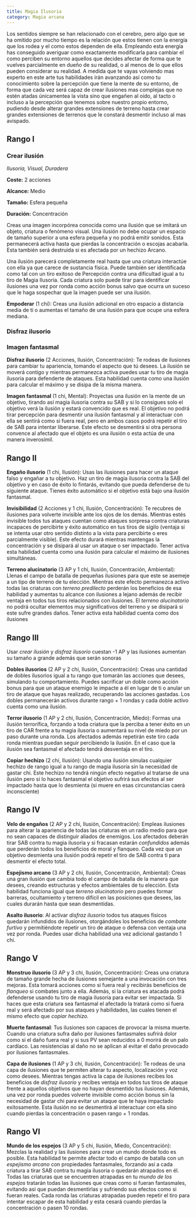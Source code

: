 ```yaml
---
title: Magia Ilusoria
category: Magia arcana
---
```


Los sentidos siempre se han relacionado con el cerebro, pero algo que se ha omitido por mucho tiempo es la relación que estos tienen con la energía que los rodea y el como estos dependen de ella. Empleando esta energía has conseguido averiguar como exactamente modificarla para cambiar el como perciben su entorno aquellos que decides afectar de forma que te vuelves parcialmente en dueño de su realidad, o al menos de lo que ellos pueden considerar su realidad. A medida que te vayas volviendo  mas experto en este arte tus habilidades irán avanzando así como tu conocimiento sobre la percepción que tiene la mente de su entorno, de forma que cada vez será capaz de crear ilusiones mas complejas que no estén atadas únicamentea la vista sino que engañen al oído, al tacto o incluso a la percepción que tenemos sobre nuestro propio entorno, pudiendo desde alterar grandes extensiones de terreno hasta crear grandes extensiones de terrenos que le constará desmentir incluso al mas avispado.

## Rango I

### Crear ilusión

*Ilusoria, Visual, Duradera*

**Coste:** 2 acciones

**Alcance:** Medio

**Tamaño:** Esfera pequeña

**Duración:** Concentración

Creas una imagen incorpórea conocida como una ilusión que se imitará un objeto, criatura o fenómeno visual. Una ilusión no debe ocupar un espacio de tamaño superior a una esfera pequeña y no podrá emitir sonidos. Esta permanecerá activa hasta que pierdas la concentración o escojas acabarla. Esta también será destruida si es afectada por un hechizo Arcano.

Una ilusión parecerá completamente real hasta que una criatura interactúe con ella ya que carece de sustancia física. Puede también ser identificada como tal con un tiro exitoso de Percepción contra una dificultad igual a tu tiro de Magia Ilusoria. Cada criatura solo puede tirar para identificar ilusiones una vez por ronda como acción bonus salvo que ocurra un suceso que le haga sospechar que la imagen puede ser una ilusión.

**Empoderar** (1 chi): Creas una ilusión adicional en otro espacio a distancia media de ti o aumentas el tamaño de una ilusión para que ocupe una esfera mediana.

### Disfraz ilusorio

### Imagen fantasmal

**Disfraz ilusorio** (2 Acciones, Ilusión, Concentración): Te rodeas de ilusiones para cambiar tu apariencia, tomando el aspecto que tú desees. La ilusión se moverá contigo y mientras permanezca activa puedes usar tu tiro de magia ilusoria para defenderte de ataques. Esta habilidad cuenta como una ilusión para calcular el máximo y se disipa de la misma manera.

**Imagen fantasmal** (1 chi, Mental): Proyectas una ilusión en la mente de un objetivo, tirando así magia ilusoria contra su SAB y si lo consigues solo el objetivo verá la ilusión y estará convencido que es real. El objetivo no podrá tirar percepción para desmentir una ilusión fantasmal y al interactuar con ella se sentirá como si fuera real, pero en ambos casos podrá repetir el tiro de SAB para intentar liberarse. Este efecto se desmentirá si otra persona convence al afectado que el objeto es una ilusión o esta actúa de una manera inverosímil.

## Rango II

**Engaño ilusorio** (1 chi, Ilusión): Usas las ilusiones para hacer un ataque falso y engañar a tu objetivo. Haz un tiro de magia ilusoria contra la SAB del objetivo y en caso de éxito lo fintarás, evitando que pueda defenderse de tu siguiente ataque. Tienes éxito automático si el objetivo está bajo una ilusión fantasmal.

**Invisibilidad** (2 Acciones y 1 chi, Ilusión, Concentración): Te recubres de ilusiones para volverte invisible ante los ojos de los demás. Mientras estés invisible todos tus ataques cuentan como ataques sorpresa contra criaturas incapaces de percibirte y éxito automático en tus tiros de sigilo (ventaja si se intenta usar otro sentido distinto a la vista para percibirte o eres parcialmente visible). Este efecto durará mientras mantengas la concentración y se disipará al usar un ataque o ser impactado. Tener activa esta habilidad cuenta como una ilusión para calcular el máximo de ilusiones simultáneas.

**Terreno alucinatorio** (3 AP y 1 chi, Ilusión, Concentración, Ambiental): Llenas el campo de batalla de pequeñas ilusiones para que este se asemeje a un tipo de terreno de tu elección. Mientras este efecto permanezca activo todas las criaturas con *terreno predilecto* perderán los beneficios de esa habilidad y aumentas tu alcance con ilusiones a lejano además de recibir ventaja en todos tus tiros relacionados con ilusiones. El *terreno alucinatorio* no podrá ocultar elementos muy significativos del terreno y se disipará si este sufre grandes daños. Tener activa esta habilidad cuenta como dos ilusiones

## Rango III

Usar *crear ilusión* y *disfraz ilusorio* cuestan -1 AP y las ilusiones aumentan su tamaño a grande además que serán sonoras

**Dobles ilusorios** (2 AP y 2 chi, Ilusión, Concentración): Creas una cantidad de dobles ilusorios igual a tu rango que tomarán las acciones que desees, simulando tu comportamiento. Puedes sacrificar un doble como acción bonus para que un ataque enemigo le impacte a él en lugar de ti o anular un tiro de ataque que hayas realizado, recuperando las acciones gastadas. Los dobles permanecerán activos durante rango + 1 rondas y cada doble activo cuenta como una ilusión. 

**Terror ilusorio** (1 AP y 2 chi, Ilusión, Concentración, Miedo): Formas una ilusión terrorífica, forzando a toda criatura que la perciba a tener éxito en un tiro de CAR frente a tu magia ilusoria o aumentará su nivel de miedo por un paso durante una ronda. Los afectados además repetirán este tiro cada ronda mientras puedan seguir percibiendo la ilusión. En el caso que la ilusión sea fantasmal el afectado tendrá desventaja en el tiro.

**Copiar hechizo** (2 chi, Ilusión): Usando una ilusión simulas cualquier hechizo de rango igual a tu rango de magia ilusoria sin la necesidad de gastar chi. Este hechizo no tendrá ningún efecto negativo al tratarse de una ilusión pero si lo haces fantasmal el objetivo sufrirá sus efectos al ser impactado hasta que lo desmienta (si muere en esas circunstancias caerá inconsciente)

## Rango IV

**Velo de engaños** (2 AP y 2 chi, Ilusión, Concentración): Empleas ilusiones para alterar la apariencia de todas las criaturas en un radio medio para que no sean capaces de distinguir aliados de enemigos. Los afectados deberán tirar SAB contra tu magia ilusoria y si fracasan estarán *confundidos* además que perderán todos los beneficios de moral y flanqueo. Cada vez que un objetivo desmienta una ilusión podrá repetir el tiro de SAB contra ti para desmentir el efecto total.

**Espejismo arcano** (3 AP y 2 chi, Ilusión, Concentración, Ambiental): Creas una gran ilusión que cambia todo el campo de batalla de la manera que desees, creando estructuras y efectos ambientales de tu elección. Esta habilidad funciona igual que *terreno alucinatorio* pero puedes formar barreras, ocultamiento y terreno difícil en las posiciones que desees, las cuales durarán hasta que sean desmentidas. 

**Asalto ilusorio**: Al activar *disfraz ilusorio* todos tus ataques físicos quedarán infundidos de ilusiones, otorgándoles los beneficios de *combate furtivo* y permitiéndote repetir un tiro de ataque o defensa con ventaja una vez por ronda. Puedes usar dicha habilidad una vez adicional gastando 1 chi. 

## Rango V 

**Monstruo ilusorio** (3 AP y 3 chi, Ilusión, Concentración): Creas una criatura de tamaño grande hecha de ilusiones semejante a una invocación con tres mejoras. Esta tomará acciones como si fuera real y recibirás beneficios de *flanqueo* si combates junto a ella. Además, si la criatura es atacada podrá defenderse usando tu tiro de magia ilusoria para evitar ser impactada. Si haces que esta criatura sea fantasmal el afectado la tratará como si fuera real y será afectado por sus ataques y habilidades, las cuales tienen el mismo efecto que *copiar hechizo.*

**Muerte fantasmal**: Tus ilusiones son capaces de provocar la misma muerte. Cuando una criatura sufra daño por ilusiones fantasmales sufrirá dolor como si el daño fuera real y si sus PV sean reducidos a 0 morirá de un palo cardíaco. Las resistencias al daño no se aplican al evitar el daño provocado por ilusiones fantasmales.

**Capa de ilusiones** (1 AP y 3 chi, Ilusión, Concentración): Te rodeas de una capa de ilusiones que te permiten alterar tu aspecto, localización y voz como desees. Mientras tengas activa la capa de ilusiones recibes los beneficios de *disfraz ilusorio* y recibes ventaja en todos tus tiros de ataque frente a aquellos objetivos que no hayan desmentido tus ilusiones. Además, una vez por ronda puedes volverte invisible como acción bonus sin la necesidad de gastar chi para evitar un ataque que te haya impactado exitosamente. Esta ilusión no se desmentirá al interactuar con ella sino cuando pierdas la concentración o pasen rango + 1 rondas.

## Rango VI

**Mundo de los espejos** (3 AP y 5 chi, Ilusión, Miedo, Concentración): Mezclas la realidad y las ilusiones para crear un mundo donde todo es posible. Esta habilidad te permite afectar todo el campo de batalla con un *espejismo arcano* con propiedades fantasmales, forzando así a cada criatura a tirar SAB contra tu magia ilusoria o quedarán atrapados en él. Todas las criaturas que se encuentren atrapadas en tu *mundo de los espejos* tratarán todas las ilusiones que creas como si fueran fantasmales, evitando así que puedan desmentirlas y sufriendo sus efectos como si fueran reales. Cada ronda las criaturas atrapadas pueden repetir el tiro para intentar escapar de esta habilidad y esta cesará cuando pierdas la concentración o pasen 10 rondas.